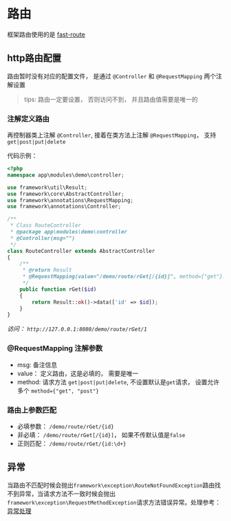 # 路由

框架路由使用的是 [fast-route](https://packagist.org/packages/nikic/fast-route)

## http路由配置

路由暂时没有对应的配置文件， 是通过 `@Controller` 和 `@RequestMapping` 两个注解设置
> tips: 路由一定要设置， 否则访问不到， 并且路由值需要是唯一的

### 注解定义路由

再控制器类上注解 `@Controller`, 接着在类方法上注解 `@RequestMapping`， 支持 `get|post|put|delete`

代码示例：

```php
<?php
namespace app\modules\demo\controller;

use framework\util\Result;
use framework\core\AbstractController;
use framework\annotations\RequestMapping;
use framework\annotations\Controller;

/**
 * Class RouteController
 * @package app\modules\demo\controller
 * @Controller(msg="")
 */
class RouteController extends AbstractController
{
    /**
     * @return Result
     * @RequestMapping(value="/demo/route/rGet[/{id}]", method={"get"}， msg="")
     */
    public function rGet($id)
    {
        return Result::ok()->data(['id' => $id]);
    }
}
```

*访问： `http://127.0.0.1:8080/demo/route/rGet/1`*

### @RequestMapping 注解参数

- msg: 备注信息
- value： 定义路由，这是必填的， 需要是唯一
- method: 请求方法 `get|post|put|delete`, 不设置默认是`get`请求， 设置允许多个 `method={"get", "post"}`

### 路由上参数匹配

- 必填参数： `/demo/route/rGet/{id}`
- 非必填： `/demo/route/rGet[/{id}]`， 如果不传默认值是`false`
- 正则匹配： `/demo/route/rGet/{id:\d+}`

## 异常

当路由不匹配时候会抛出`framework\exception\RouteNotFoundException`路由找不到异常，当请求方法不一致时候会抛出`framework\exception\RequestMethodException`请求方法错误异常。处理参考：[异常处理](heros-worker-framework/base-exception.md)
